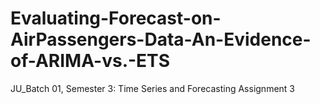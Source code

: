 # Evaluating-Forecast-on-AirPassengers-Data-An-Evidence-of-ARIMA-vs.-ETS
JU_Batch 01, Semester 3: Time Series and Forecasting Assignment 3

